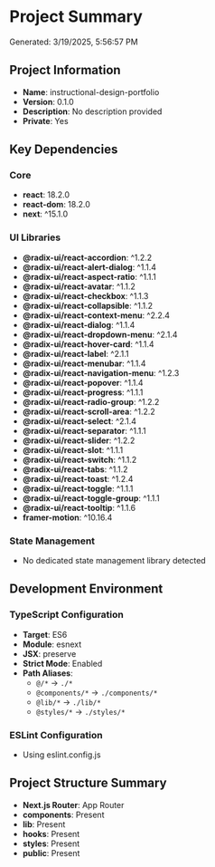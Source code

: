 # Project Summary

Generated: 3/19/2025, 5:56:57 PM

## Project Information

- **Name**: instructional-design-portfolio
- **Version**: 0.1.0
- **Description**: No description provided
- **Private**: Yes

## Key Dependencies

### Core

- **react**: 18.2.0
- **react-dom**: 18.2.0
- **next**: ^15.1.0

### UI Libraries

- **@radix-ui/react-accordion**: ^1.2.2
- **@radix-ui/react-alert-dialog**: ^1.1.4
- **@radix-ui/react-aspect-ratio**: ^1.1.1
- **@radix-ui/react-avatar**: ^1.1.2
- **@radix-ui/react-checkbox**: ^1.1.3
- **@radix-ui/react-collapsible**: ^1.1.2
- **@radix-ui/react-context-menu**: ^2.2.4
- **@radix-ui/react-dialog**: ^1.1.4
- **@radix-ui/react-dropdown-menu**: ^2.1.4
- **@radix-ui/react-hover-card**: ^1.1.4
- **@radix-ui/react-label**: ^2.1.1
- **@radix-ui/react-menubar**: ^1.1.4
- **@radix-ui/react-navigation-menu**: ^1.2.3
- **@radix-ui/react-popover**: ^1.1.4
- **@radix-ui/react-progress**: ^1.1.1
- **@radix-ui/react-radio-group**: ^1.2.2
- **@radix-ui/react-scroll-area**: ^1.2.2
- **@radix-ui/react-select**: ^2.1.4
- **@radix-ui/react-separator**: ^1.1.1
- **@radix-ui/react-slider**: ^1.2.2
- **@radix-ui/react-slot**: ^1.1.1
- **@radix-ui/react-switch**: ^1.1.2
- **@radix-ui/react-tabs**: ^1.1.2
- **@radix-ui/react-toast**: ^1.2.4
- **@radix-ui/react-toggle**: ^1.1.1
- **@radix-ui/react-toggle-group**: ^1.1.1
- **@radix-ui/react-tooltip**: ^1.1.6
- **framer-motion**: ^10.16.4

### State Management

- No dedicated state management library detected

## Development Environment

### TypeScript Configuration

- **Target**: ES6
- **Module**: esnext
- **JSX**: preserve
- **Strict Mode**: Enabled
- **Path Aliases**:
  - `@/*` → `./*`
  - `@components/*` → `./components/*`
  - `@lib/*` → `./lib/*`
  - `@styles/*` → `./styles/*`

### ESLint Configuration

- Using eslint.config.js

## Project Structure Summary

- **Next.js Router**: App Router
- **components**: Present
- **lib**: Present
- **hooks**: Present
- **styles**: Present
- **public**: Present
